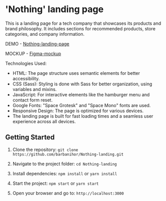 # 'Nothing' landing page
This is a landing page for a tech company that showcases its products and brand philosophy. 
It includes sections for recommended products, store categories, and company information.


DEMO - [Nothing-landing-page](https://barbanihor.github.io/layout_landing-page)

MOCKUP - [Figma-mockup](https://www.figma.com/design/DtkQmQ797hk0nI4KfMi2Uq/BOSE-New-Version?node-id=6802-139&p=f&t=HtIAXJxBQsNhheQJ-0)


Technologies Used:
- HTML: The page structure uses semantic elements for better accessibility.
- CSS (Sass): Styling is done with Sass for better organization, using variables and mixins.
- JavaScript: For interactive elements like the hamburger menu and contact form reset.
- Google Fonts: "Space Grotesk" and "Space Mono" fonts are used.
- Responsive Design: The page is optimized for various devices.
- The landing page is built for fast loading times and a seamless user experience across all devices.

## Getting Started

1. Clone the repository:
   `git clone https://github.com/barbanihor/Nothing-landing.git`
   
2. Navigate to the project folder:
   `cd Nothing-landing`

3. Install dependencies:
   `npm install` or `yarn install`

4. Start the project:
   `npm start` or `yarn start`

5. Open your browser and go to:
   `http://localhost:3000`
